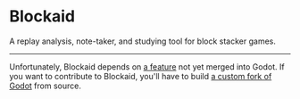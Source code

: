 # Blockaid
A replay analysis, note-taker, and studying tool for block stacker games.

---

Unfortunately, Blockaid depends on [a feature](https://github.com/godotengine/godot/pull/81621) not yet merged into Godot. 
If you want to contribute to Blockaid, you'll have to build [a custom fork of Godot](https://github.com/PrecisionRender/godot/tree/fix-popup-menu-accelerators) 
from source.
